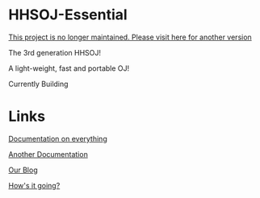 # HHSOJ-Essential

[This project is no longer maintained. Please visit here for another version](https://github.com/HellHoleStudios/hhsoj)

The 3rd generation HHSOJ!

A light-weight, fast and portable OJ!

Currently Building

# Links
[Documentation on everything](https://xgn.gitbook.io/hhsoj-essential-doc/)

[Another Documentation](https://hhsoj.readthedocs.io/en/latest/structure.html)

[Our Blog](https://blog.hellholestudios.top/)

[How's it going?](https://betaoj.hellholestudios.top/HellOJ)
